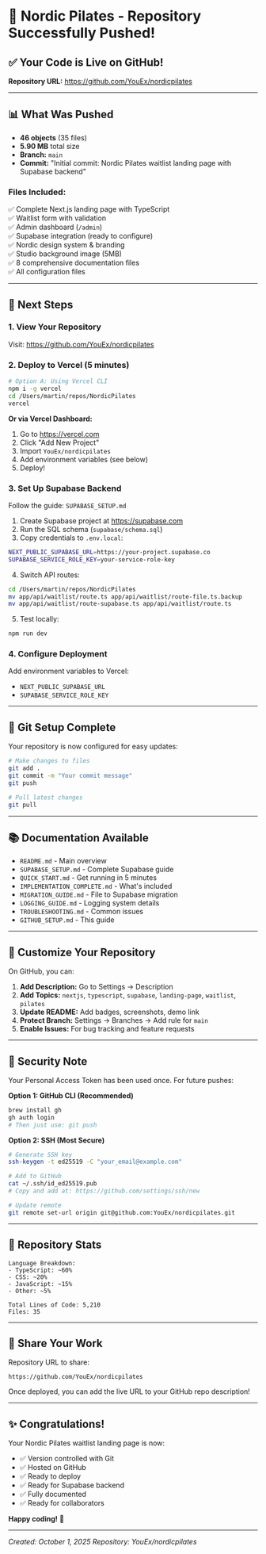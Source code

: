 # 🎉 Nordic Pilates - Repository Successfully Pushed!

## ✅ **Your Code is Live on GitHub!**

**Repository URL:** https://github.com/YouEx/nordicpilates

---

## 📊 **What Was Pushed**

- **46 objects** (35 files)
- **5.90 MB** total size
- **Branch:** `main`
- **Commit:** "Initial commit: Nordic Pilates waitlist landing page with Supabase backend"

### Files Included:
✅ Complete Next.js landing page with TypeScript  
✅ Waitlist form with validation  
✅ Admin dashboard (`/admin`)  
✅ Supabase integration (ready to configure)  
✅ Nordic design system & branding  
✅ Studio background image (5MB)  
✅ 8 comprehensive documentation files  
✅ All configuration files  

---

## 🚀 **Next Steps**

### 1. **View Your Repository**
Visit: https://github.com/YouEx/nordicpilates

### 2. **Deploy to Vercel** (5 minutes)

```bash
# Option A: Using Vercel CLI
npm i -g vercel
cd /Users/martin/repos/NordicPilates
vercel
```

**Or via Vercel Dashboard:**
1. Go to https://vercel.com
2. Click "Add New Project"
3. Import `YouEx/nordicpilates`
4. Add environment variables (see below)
5. Deploy!

### 3. **Set Up Supabase Backend**

Follow the guide: `SUPABASE_SETUP.md`

1. Create Supabase project at https://supabase.com
2. Run the SQL schema (`supabase/schema.sql`)
3. Copy credentials to `.env.local`:

```bash
NEXT_PUBLIC_SUPABASE_URL=https://your-project.supabase.co
SUPABASE_SERVICE_ROLE_KEY=your-service-role-key
```

4. Switch API routes:
```bash
cd /Users/martin/repos/NordicPilates
mv app/api/waitlist/route.ts app/api/waitlist/route-file.ts.backup
mv app/api/waitlist/route-supabase.ts app/api/waitlist/route.ts
```

5. Test locally:
```bash
npm run dev
```

### 4. **Configure Deployment**

Add environment variables to Vercel:
- `NEXT_PUBLIC_SUPABASE_URL`
- `SUPABASE_SERVICE_ROLE_KEY`

---

## 🔧 **Git Setup Complete**

Your repository is now configured for easy updates:

```bash
# Make changes to files
git add .
git commit -m "Your commit message"
git push

# Pull latest changes
git pull
```

---

## 📚 **Documentation Available**

- `README.md` - Main overview
- `SUPABASE_SETUP.md` - Complete Supabase guide
- `QUICK_START.md` - Get running in 5 minutes
- `IMPLEMENTATION_COMPLETE.md` - What's included
- `MIGRATION_GUIDE.md` - File to Supabase migration
- `LOGGING_GUIDE.md` - Logging system details
- `TROUBLESHOOTING.md` - Common issues
- `GITHUB_SETUP.md` - This guide

---

## 🎨 **Customize Your Repository**

On GitHub, you can:

1. **Add Description:** Go to Settings → Description
2. **Add Topics:** `nextjs`, `typescript`, `supabase`, `landing-page`, `waitlist`, `pilates`
3. **Update README:** Add badges, screenshots, demo link
4. **Protect Branch:** Settings → Branches → Add rule for `main`
5. **Enable Issues:** For bug tracking and feature requests

---

## 🔐 **Security Note**

Your Personal Access Token has been used once. For future pushes:

**Option 1: GitHub CLI (Recommended)**
```bash
brew install gh
gh auth login
# Then just use: git push
```

**Option 2: SSH (Most Secure)**
```bash
# Generate SSH key
ssh-keygen -t ed25519 -C "your_email@example.com"

# Add to GitHub
cat ~/.ssh/id_ed25519.pub
# Copy and add at: https://github.com/settings/ssh/new

# Update remote
git remote set-url origin git@github.com:YouEx/nordicpilates.git
```

---

## 🌟 **Repository Stats**

```
Language Breakdown:
- TypeScript: ~60%
- CSS: ~20%
- JavaScript: ~15%
- Other: ~5%

Total Lines of Code: 5,210
Files: 35
```

---

## 📱 **Share Your Work**

Repository URL to share:
```
https://github.com/YouEx/nordicpilates
```

Once deployed, you can add the live URL to your GitHub repo description!

---

## ✨ **Congratulations!**

Your Nordic Pilates waitlist landing page is now:
- ✅ Version controlled with Git
- ✅ Hosted on GitHub
- ✅ Ready to deploy
- ✅ Ready for Supabase backend
- ✅ Fully documented
- ✅ Ready for collaborators

**Happy coding!** 🚀

---

*Created: October 1, 2025*
*Repository: YouEx/nordicpilates*
